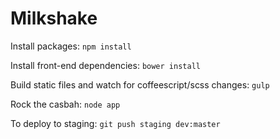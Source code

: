 Milkshake
===

Install packages: `npm install`

Install front-end dependencies: `bower install`

Build static files and watch for coffeescript/scss changes: `gulp`

Rock the casbah: `node app`


To deploy to staging: `git push staging dev:master`
